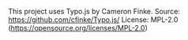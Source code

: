 


This project uses Typo.js by Cameron Finke.
Source: https://github.com/cfinke/Typo.js/
License: MPL-2.0 (https://opensource.org/licenses/MPL-2.0)